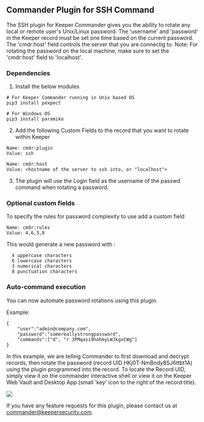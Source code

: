 Commander Plugin for SSH Command
----

The SSH plugin for Keeper Commander gives you the ability to rotate any local or remote user's Unix/Linux password.  The 'username' and 'password' in the Keeper record must be set one time based on the current password.  The 'cmdr:host' field controls the server that you are connectig to.  Note: For rotating the password on the local machine, make sure to set the 'cmdr:host' field to 'localhost'.

### Dependencies 

1) Install the below modules

  
```
# For Keeper Commander running in Unix based OS
pip3 install pexpect

# For Windows OS
pip3 install paramiko
```

2) Add the following Custom Fields to the record that you want to rotate within Keeper

```
Name: cmdr:plugin
Value: ssh

Name: cmdr:host
Value: <hostname of the server to ssh into, or "localhost">
```

3) The plugin will use the Login field as the username of the passwd command when rotating a password.

### Optional custom fields

To specify the rules for password complexity to use add a custom field

```
Name: cmdr:rules
Value: 4,6,3,8
```

This would generate a new password with :
```
  4 uppercase characters
  6 lowercase characters
  3 numerical characters
  8 punctuation characters
```

### Auto-command execution

You can now automate password rotations using this plugin.

Example:

```
{                                                                               
    "user":"admin@company.com",
    "password":"somereallystrongpassword",
    "commands":["d", "r 3PMqasi9hohmyLWJkgxCWg"]
}
```

In this example, we are telling Commander to first download and decrypt records, then rotate the password (record UID HKj0T-NmBndy8SJ6ttbt1A) using the plugin programmed into the record. To locate the Record UID, simply view it on the commander interactive shell or view it on the Keeper Web Vault and Desktop App (small 'key' icon to the right of the record title).

![](https://raw.githubusercontent.com/Keeper-Security/Commander/master/keepercommander/images/record_uid.png)

If you have any feature requests for this plugin, please contact us at commander@keepersecurity.com.

